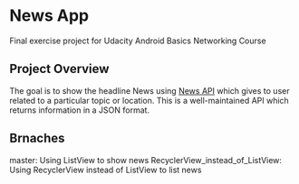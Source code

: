 # News App
Final exercise project for Udacity Android Basics Networking Course

## Project Overview
The goal is to show the headline News using [News API](https://newsapi.org/) which gives to user related to a particular topic or location. This is a well-maintained API which returns information in a JSON format.

## Brnaches
master: Using ListView to show news
RecyclerView_instead_of_ListView: Using RecyclerView instead of ListView to list news
